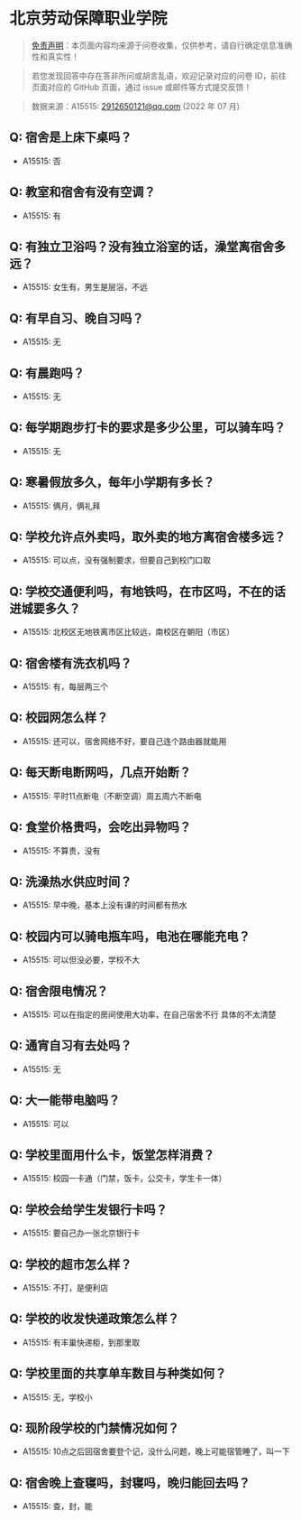 # 北京劳动保障职业学院

> [免责声明](https://colleges.chat/#_3)：本页面内容均来源于问卷收集，仅供参考，请自行确定信息准确性和真实性！

> 若您发现回答中存在答非所问或胡言乱语，欢迎记录对应的问卷 ID，前往页面对应的 GitHub 页面，通过 issue 或邮件等方式提交反馈！

> 数据来源：A15515: 2912650121@qq.com (2022 年 07 月)

## Q: 宿舍是上床下桌吗？

- A15515: 否

## Q: 教室和宿舍有没有空调？

- A15515: 有

## Q: 有独立卫浴吗？没有独立浴室的话，澡堂离宿舍多远？

- A15515: 女生有，男生是层浴，不远

## Q: 有早自习、晚自习吗？

- A15515: 无

## Q: 有晨跑吗？

- A15515: 无

## Q: 每学期跑步打卡的要求是多少公里，可以骑车吗？

- A15515: 无

## Q: 寒暑假放多久，每年小学期有多长？

- A15515: 俩月，俩礼拜

## Q: 学校允许点外卖吗，取外卖的地方离宿舍楼多远？

- A15515: 可以点，没有强制要求，但要自己到校门口取

## Q: 学校交通便利吗，有地铁吗，在市区吗，不在的话进城要多久？

- A15515: 北校区无地铁离市区比较远，南校区在朝阳（市区）

## Q: 宿舍楼有洗衣机吗？

- A15515: 有，每层两三个

## Q: 校园网怎么样？

- A15515: 还可以，宿舍网络不好，要自己连个路由器就能用

## Q: 每天断电断网吗，几点开始断？

- A15515: 平时11点断电（不断空调）周五周六不断电

## Q: 食堂价格贵吗，会吃出异物吗？

- A15515: 不算贵，没有

## Q: 洗澡热水供应时间？

- A15515: 早中晚，基本上没有课的时间都有热水

## Q: 校园内可以骑电瓶车吗，电池在哪能充电？

- A15515: 可以但没必要，学校不大

## Q: 宿舍限电情况？

- A15515: 可以在指定的房间使用大功率，在自己宿舍不行 具体的不太清楚

## Q: 通宵自习有去处吗？

- A15515: 无

## Q: 大一能带电脑吗？

- A15515: 可以

## Q: 学校里面用什么卡，饭堂怎样消费？

- A15515: 校园一卡通（门禁，饭卡，公交卡，学生卡一体）

## Q: 学校会给学生发银行卡吗？

- A15515: 要自己办一张北京银行卡

## Q: 学校的超市怎么样？

- A15515: 不打，是便利店

## Q: 学校的收发快递政策怎么样？

- A15515: 有丰巢快递柜，到那里取

## Q: 学校里面的共享单车数目与种类如何？

- A15515: 无，学校小

## Q: 现阶段学校的门禁情况如何？

- A15515: 10点之后回宿舍要登个记，没什么问题，晚上可能宿管睡了，叫一下

## Q: 宿舍晚上查寝吗，封寝吗，晚归能回去吗？

- A15515: 查，封，能

